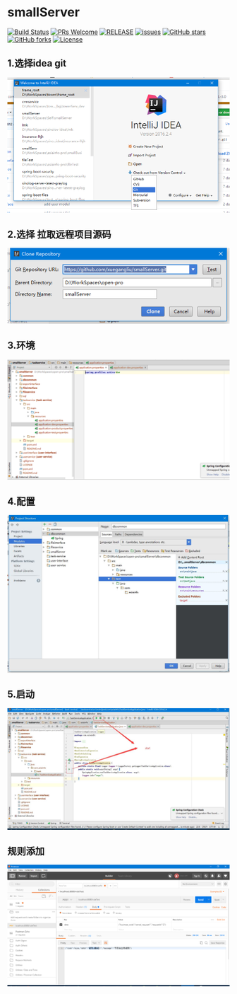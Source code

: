 # smallServer

[![Build Status](https://travis-ci.org/xuegangliu/smallServer.svg?branch=master)](https://travis-ci.org/xuegangliu/smallServer)
[![PRs Welcome](https://img.shields.io/badge/PRs-welcome-brightgreen.svg)](https://github.com/xuegangliu/smallServer/pulls)
[![RELEASE](https://img.shields.io/github/release/xuegangliu/smallServer.svg)](https://github.com/xuegangliu/smallServer/releases)
[![issues](https://img.shields.io/github/issues/xuegangliu/smallServer.svg)](https://github.com/xuegangliu/smallServer/issues)
[![GitHub stars](https://img.shields.io/github/stars/xuegangliu/smallServer.svg?style=social&label=Stars)](https://github.com/xuegangliu/smallServer)
[![GitHub forks](https://img.shields.io/github/forks/xuegangliu/smallServer.svg?style=social&label=Fork)](https://github.com/xuegangliu/smallServer)
[![License](https://img.shields.io/badge/license-MIT-blue.svg)](LICENSE)

## 1.选择idea git
![第一步](images/build.png)

## 2.选择 拉取远程项目源码
![第二步](images/clone.png)

## 3.环境
![第三步](images/env.png)

## 4.配置
![第四步](images/conf.jpg)

## 5.启动
![第五步](images/start.jpg)

## 规则添加
![规则](images/ruleTest.png)